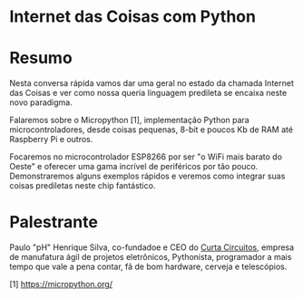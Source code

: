 Internet das Coisas com Python
==

Resumo
===

Nesta conversa rápida vamos dar uma geral no estado da chamada Internet das Coisas e ver como nossa queria linguagem predileta se encaixa neste novo paradigma.

Falaremos sobre o Micropython [1], implementação Python para microcontroladores, desde coisas pequenas, 8-bit e poucos Kb de RAM até Raspberry Pi e outros.

Focaremos no microcontrolador ESP8266 por ser "o WiFi mais barato do Oeste" e oferecer uma gama incrível de periféricos por tão pouco. Demonstraremos alguns exemplos rápidos e veremos como integrar suas coisas prediletas neste chip fantástico.

Palestrante
==

Paulo "pH" Henrique Silva, co-fundadoe e CEO do [Curta Circuitos](https://curtacircuitos.com.br), empresa de manufatura ágil de projetos eletrônicos, Pythonista, programador a mais tempo que vale a pena contar, fã de bom hardware, cerveja e telescópios.

[1] https://micropython.org/
